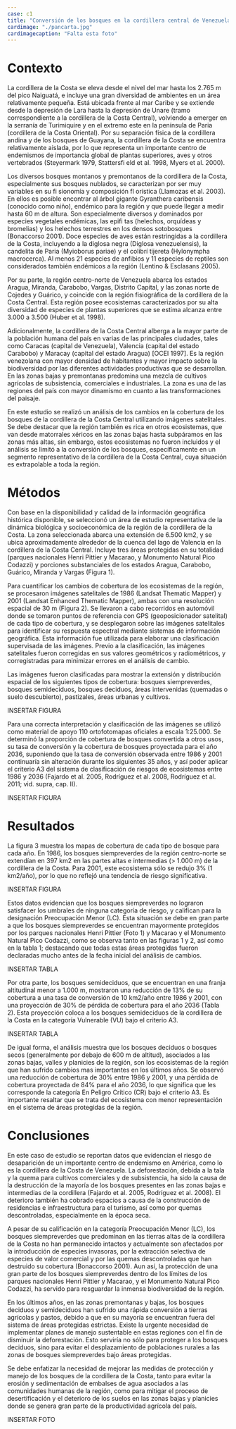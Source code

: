 ```yaml
---
case: c1
title: "Conversión de los bosques en la cordillera central de Venezuela"
cardimage: "./pancarta.jpg"
cardimagecaption: "Falta esta foto"
---
```

# Contexto

La cordillera de la Costa se eleva desde el nivel del mar hasta los 2.765 m del pico Naiguatá, e incluye
una gran diversidad de ambientes en un área relativamente pequeña. Está ubicada frente al mar Caribe y
se extiende desde la depresión de Lara hasta la depresión de Unare (tramo correspondiente a la cordillera
de la Costa Central), volviendo a emerger en la serranía de Turimiquire y en el extremo este en la península
de Paria (cordillera de la Costa Oriental). Por su separación física de la cordillera andina y de los bosques de
Guayana, la cordillera de la Costa se encuentra relativamente aislada, por lo que representa un importante
centro de endemismos de importancia global de plantas superiores, aves y otros vertebrados (Steyermark 1979,
Stattersfi eld et al. 1998, Myers et al. 2000).

Los diversos bosques montanos y premontanos de la cordillera de la Costa, especialmente sus bosques
nublados, se caracterizan por ser muy variables en su fi sionomía y composición fl orística (Llamozas et al. 2003).
En ellos es posible encontrar al árbol gigante Gyranthera caribensis (conocido como niño), endémico para la
región y que puede llegar a medir hasta 60 m de altura. Son especialmente diversos y dominados por especies
vegetales endémicas, las epifi tas (helechos, orquídeas y bromelias) y los helechos terrestres en los densos
sotobosques (Bonaccorso 2001). Doce especies de aves están restringidas a la cordillera de la Costa, incluyendo a
la diglosa negra (Diglosa venezuelensis), la candelita de Paria (Myioborus pariae) y el colibrí tijereta (Hylonympha
macrocerca). Al menos 21 especies de anfibios y 11 especies de reptiles son considerados también endémicos
a la región (Lentino & Esclasans 2005).

Por su parte, la región centro-norte de Venezuela abarca los estados Aragua, Miranda, Carabobo, Vargas,
Distrito Capital, y las zonas norte de Cojedes y Guárico, y coincide con la región fisiográfica de la cordillera de
la Costa Central. Esta región posee ecosistemas caracterizados por su alta diversidad de especies de plantas
superiores que se estima alcanza entre 3.000 a 3.500 (Huber et al. 1998).

Adicionalmente, la cordillera de la Costa Central alberga a la mayor parte de la población humana del
país en varias de las principales ciudades, tales como Caracas (capital de Venezuela), Valencia (capital del estado
Carabobo) y Maracay (capital del estado Aragua) [OCEI 1997]. Es la región venezolana con mayor densidad de
habitantes y mayor impacto sobre la biodiversidad por las diferentes actividades productivas que se desarrollan.
En las zonas bajas y premontanas predomina una mezcla de cultivos agrícolas de subsistencia, comerciales e
industriales. La zona es una de las regiones del país con mayor dinamismo en cuanto a las transformaciones del
paisaje.

En este estudio se realizó un análisis de los cambios en la cobertura de los bosques de la cordillera de la
Costa Central utilizando imágenes satelitales. Se debe destacar que la región también es rica en otros ecosistemas,
que van desde matorrales xéricos en las zonas bajas hasta subpáramos en las zonas más altas, sin embargo,
estos ecosistemas no fueron incluidos y el análisis se limitó a la conversión de los bosques, específicamente en
un segmento representativo de la cordillera de la Costa Central, cuya situación es extrapolable a toda la región.

# Métodos

Con base en la disponibilidad y calidad de la información geográfica histórica disponible, se seleccionó
un área de estudio representativa de la dinámica biológica y socioeconómica de la región de la cordillera de la
Costa. La zona seleccionada abarca una extensión de 6.500 km2, y se ubica aproximadamente alrededor de la
cuenca del lago de Valencia en la cordillera de la Costa Central. Incluye tres áreas protegidas en su totalidad
(parques nacionales Henri Pittier y Macarao, y Monumento Natural Pico Codazzi) y porciones substanciales de
los estados Aragua, Carabobo, Guárico, Miranda y Vargas (Figura 1).

Para cuantificar los cambios de cobertura de los ecosistemas de la región, se procesaron imágenes
satelitales de 1986 (Landsat Thematic Mapper) y 2001 (Landsat Enhanced Thematic Mapper), ambas con una
resolución espacial de 30 m (Figura 2). Se llevaron a cabo recorridos en automóvil donde se tomaron puntos de
referencia con GPS (geoposicionador satelital) de cada tipo de cobertura, y se desplegaron sobre las imágenes
satelitales para identificar su respuesta espectral mediante sistemas de información geográfica. Esta información
fue utilizada para elaborar una clasificación supervisada de las imágenes. Previo a la clasificación, las imágenes
satelitales fueron corregidas en sus valores geométricos y radiométricos,
y corregistradas para minimizar errores en el análisis
de cambio.

Las imágenes fueron clasificadas para mostrar la extensión
y distribución espacial de los siguientes tipos de cobertura:
bosques siempreverdes, bosques semideciduos, bosques
deciduos,
áreas intervenidas (quemadas o suelo descubierto),
pastizales,
áreas urbanas y cultivos.

INSERTAR FIGURA

Para una correcta interpretación y
clasificación de las imágenes se utilizó como material de apoyo
110 ortofotomapas oficiales a escala 1:25.000. Se determinó la
proporción de cobertura de bosques convertida a otros usos, su
tasa de conversión y la cobertura de bosques proyectada para el
año 2036, suponiendo que la tasa de conversión observada entre
1986 y 2001 continuaría sin alteración durante los siguientes 35
años, y así poder aplicar el criterio A3 del sistema de clasificación de riesgos de ecosistemas entre 1986 y 2036
(Fajardo et al. 2005, Rodríguez et al. 2008, Rodríguez et al. 2011; vid. supra, cap. II).

INSERTAR FIGURA

# Resultados

La figura 3 muestra los mapas de cobertura de cada tipo de bosque para cada año. En 1986, los
bosques siempreverdes de la región centro-norte se extendían en 397 km2 en las partes altas e intermedias
(> 1.000 m) de la cordillera de la Costa. Para 2001, este ecosistema sólo se redujo 3% (1 km2/año), por lo que no
reflejó una tendencia de riesgo significativa.

INSERTAR FIGURA

Estos datos evidencian que los bosques siempreverdes no lograron satisfacer los umbrales de ninguna
categoría de riesgo, y califican para la designación Preocupación Menor (LC). Esta situación se debe en gran
parte a que los bosques siempreverdes se encuentran mayormente protegidos por los parques nacionales Henri
Pittier (Foto 1) y Macarao y el Monumento Natural Pico Codazzi, como se observa tanto en las figuras 1 y 2, así
como en la tabla 1; destacando que todas estas áreas protegidas fueron declaradas mucho antes de la fecha
inicial del análisis de cambios.

INSERTAR TABLA

Por otra parte, los bosques semideciduos, que se encuentran en una franja altitudinal menor a 1.000 m,
mostraron una reducción de 13% de su cobertura a una tasa de conversión de 10 km2/año entre 1986 y 2001,
con una proyección de 30% de pérdida de cobertura para el año 2036 (Tabla 2). Esta proyección coloca a los
bosques semideciduos de la cordillera de la Costa en la categoría Vulnerable (VU) bajo el criterio A3.

INSERTAR TABLA

De igual forma, el análisis muestra que los bosques deciduos o bosques secos (generalmente por debajo
de 600 m de altitud), asociados a las zonas bajas, valles y planicies de la región, son los ecosistemas de la
región que han sufrido cambios mas importantes en los últimos años. Se observó una reducción de cobertura
de 30% entre 1986 y 2001, y una pérdida de cobertura proyectada de 84% para el año 2036, lo que significa que
les corresponde la categoría En Peligro Crítico (CR) bajo el criterio A3. Es importante resaltar que se trata del
ecosistema con menor representación en el sistema de áreas protegidas de la región.

# Conclusiones

En este caso de estudio se reportan datos que evidencian el riesgo de desaparición de un importante
centro de endemismo en América, como lo es la cordillera de la Costa de Venezuela. La deforestación, debida a
la tala y la quema para cultivos comerciales y de subsistencia, ha sido la causa de la destrucción de la mayoría
de los bosques presentes en las zonas bajas e intermedias de la cordillera (Fajardo et al. 2005, Rodríguez et al.
2008). El deterioro también ha cobrado espacios a causa de la construcción de residencias e infraestructura para
el turismo, así como por quemas descontroladas, especialmente en la época seca.

A pesar de su calificación en la categoría Preocupación Menor (LC), los bosques siempreverdes que
predominan en las tierras altas de la cordillera de la Costa no han permanecido intactos y actualmente son
afectados por la introducción de especies invasoras, por la extracción selectiva de especies de valor comercial y
por las quemas descontroladas que han destruido su cobertura (Bonaccorso 2001). Aun así, la protección de una
gran parte de los bosques siempreverdes dentro de los límites de los parques nacionales Henri Pittier y Macarao,
y el Monumento Natural Pico Codazzi, ha servido para resguardar la inmensa biodiversidad de la región.

En los últimos años, en las zonas premontanas y bajas, los bosques deciduos y semideciduos han sufrido
una rápida conversión a tierras agrícolas y pastos, debido a que en su mayoría se encuentran fuera del sistema
de áreas protegidas estrictas. Existe la urgente necesidad de implementar planes de manejo sustentable en estas
regiones con el fin de disminuir la deforestación. Esto serviría no sólo para proteger a los bosques deciduos, sino
para evitar el desplazamiento de poblaciones rurales a las zonas de bosques siempreverdes bajo áreas protegidas.

Se debe enfatizar la necesidad de mejorar las medidas de protección y manejo de los bosques de
la cordillera de la Costa, tanto para evitar la erosión y sedimentación de embalses de agua asociados a las
comunidades humanas de la región, como para mitigar el proceso de desertificación y el deterioro de los suelos
en las zonas bajas y planicies donde se genera gran parte de la productividad agrícola del país.

INSERTAR FOTO
